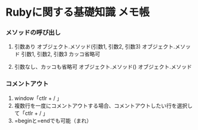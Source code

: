 # Rubyに関する基礎知識 メモ帳
### メソッドの呼び出し
1. 引数あり
オブジェクト.メソッド(引数1, 引数2, 引数3)
オブジェクト.メソッド 引数1, 引数2, 引数3 カッコ省略可

2. 引数なし、カッコも省略可
オブジェクト.メソッド()
オブジェクト.メソッド

### コメントアウト
1. window「ctlr + / 」  
2. 複数行を一度にコメントアウトする場合、コメントアウトしたい行を選択して「ctlr + / 」
3. =beginと=endでも可能（まれ）
